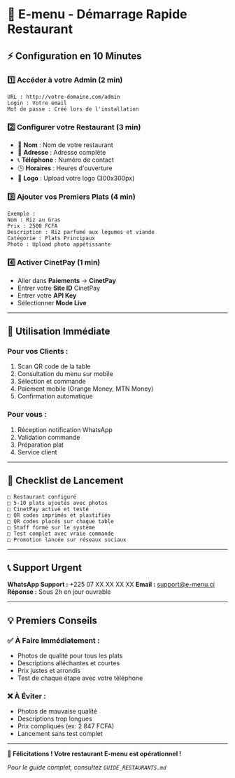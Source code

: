 # 🚀 E-menu - Démarrage Rapide Restaurant

## ⚡ Configuration en 10 Minutes

### 1️⃣ **Accéder à votre Admin** (2 min)
```
URL : http://votre-domaine.com/admin
Login : Votre email
Mot de passe : Créé lors de l'installation
```

### 2️⃣ **Configurer votre Restaurant** (3 min)
- 🏪 **Nom** : Nom de votre restaurant
- 📍 **Adresse** : Adresse complète
- 📞 **Téléphone** : Numéro de contact
- 🕒 **Horaires** : Heures d'ouverture
- 📸 **Logo** : Upload votre logo (300x300px)

### 3️⃣ **Ajouter vos Premiers Plats** (4 min)
```
Exemple :
Nom : Riz au Gras
Prix : 2500 FCFA
Description : Riz parfumé aux légumes et viande
Catégorie : Plats Principaux
Photo : Upload photo appétissante
```

### 4️⃣ **Activer CinetPay** (1 min)
- Aller dans **Paiements** → **CinetPay**
- Entrer votre **Site ID** CinetPay
- Entrer votre **API Key**
- Sélectionner **Mode Live**

---

## 📱 Utilisation Immédiate

### **Pour vos Clients :**
1. Scan QR code de la table
2. Consultation du menu sur mobile
3. Sélection et commande
4. Paiement mobile (Orange Money, MTN Money)
5. Confirmation automatique

### **Pour vous :**
1. Réception notification WhatsApp
2. Validation commande
3. Préparation plat
4. Service client

---

## 🎯 Checklist de Lancement

```
□ Restaurant configuré
□ 5-10 plats ajoutés avec photos
□ CinetPay activé et testé
□ QR codes imprimés et plastifiés
□ QR codes placés sur chaque table
□ Staff formé sur le système
□ Test complet avec vraie commande
□ Promotion lancée sur réseaux sociaux
```

---

## 📞 Support Urgent

**WhatsApp Support :** +225 07 XX XX XX XX
**Email :** support@e-menu.ci
**Réponse :** Sous 2h en jour ouvrable

---

## 💡 Premiers Conseils

### ✅ **À Faire Immédiatement :**
- Photos de qualité pour tous les plats
- Descriptions alléchantes et courtes
- Prix justes et arrondis
- Test de chaque étape avec votre téléphone

### ❌ **À Éviter :**
- Photos de mauvaise qualité
- Descriptions trop longues
- Prix compliqués (ex: 2 847 FCFA)
- Lancement sans test complet

---

**🎉 Félicitations ! Votre restaurant E-menu est opérationnel !**

*Pour le guide complet, consultez `GUIDE_RESTAURANTS.md`*
